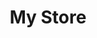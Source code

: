 <!DOCTYPE html>
<html lang="en">
<head>
    <meta charset="UTF-8">
    <title>Shopping Cart</title>
    <meta name="viewport" content="width=device-width">
    <link rel="stylesheet" href="style.css">
    <script src="javascript.js"></script>
    
</head>
<body>
    <header>
        <h1>My Store</h1>
    </header>
    <main>
        <section id="products"></section>
        <section id="cart"></section>
    </main>    
   
</body>
</html>

